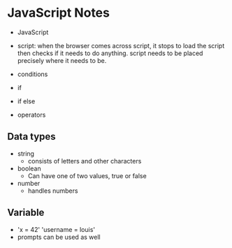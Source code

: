 # JavaScript Notes

- JavaScript
- script: when the browser comes across script, it stops to load the script then checks if it needs to do anything.
script needs to be placed precisely where it needs to be.

- conditions 
- if 
- if else
- operators
## Data types
- string
    - consists of letters and other characters
- boolean
    - Can have one of two values, true or false
- number
    - handles numbers
## Variable 
- 'x = 42' 'username = louis'
- prompts can be used as well 
